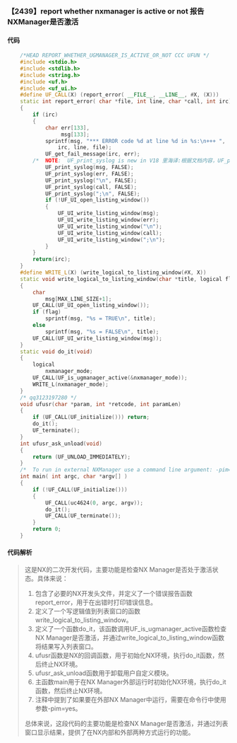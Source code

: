 ### 【2439】report whether nxmanager is active or not 报告NXManager是否激活

#### 代码

```cpp
    /*HEAD REPORT_WHETHER_UGMANAGER_IS_ACTIVE_OR_NOT CCC UFUN */  
    #include <stdio.h>  
    #include <stdlib.h>  
    #include <string.h>  
    #include <uf.h>  
    #include <uf_ui.h>  
    #define UF_CALL(X) (report_error( __FILE__, __LINE__, #X, (X)))  
    static int report_error( char *file, int line, char *call, int irc)  
    {  
        if (irc)  
        {  
            char err[133],  
                 msg[133];  
            sprintf(msg, "*** ERROR code %d at line %d in %s:\n+++ ",  
                irc, line, file);  
            UF_get_fail_message(irc, err);  
        /*  NOTE:  UF_print_syslog is new in V18 里海译:根据文档内容，UF_print_syslog是V18版本中新增的函数。 */  
            UF_print_syslog(msg, FALSE);  
            UF_print_syslog(err, FALSE);  
            UF_print_syslog("\n", FALSE);  
            UF_print_syslog(call, FALSE);  
            UF_print_syslog(";\n", FALSE);  
            if (!UF_UI_open_listing_window())  
            {  
                UF_UI_write_listing_window(msg);  
                UF_UI_write_listing_window(err);  
                UF_UI_write_listing_window("\n");  
                UF_UI_write_listing_window(call);  
                UF_UI_write_listing_window(";\n");  
            }  
        }  
        return(irc);  
    }  
    #define WRITE_L(X) (write_logical_to_listing_window(#X, X))  
    static void write_logical_to_listing_window(char *title, logical flag)  
    {  
        char  
            msg[MAX_LINE_SIZE+1];  
        UF_CALL(UF_UI_open_listing_window());  
        if (flag)  
            sprintf(msg, "%s = TRUE\n", title);  
        else  
            sprintf(msg, "%s = FALSE\n", title);  
        UF_CALL(UF_UI_write_listing_window(msg));  
    }  
    static void do_it(void)  
    {  
        logical  
            nxmanager_mode;  
        UF_CALL(UF_is_ugmanager_active(&nxmanager_mode));  
        WRITE_L(nxmanager_mode);  
    }  
    /* qq3123197280 */  
    void ufusr(char *param, int *retcode, int paramLen)  
    {  
        if (UF_CALL(UF_initialize())) return;  
        do_it();  
        UF_terminate();  
    }  
    int ufusr_ask_unload(void)  
    {  
        return (UF_UNLOAD_IMMEDIATELY);  
    }  
    /*  To run in external NXManager use a command line argument: -pim=yes 里海译:在命令行中使用参数 -pim=yes 来在外部 NXManager 中运行。 */  
    int main( int argc, char *argv[] )  
    {  
        if (!UF_CALL(UF_initialize()))  
        {  
            UF_CALL(uc4624(0, argc, argv));  
            do_it();  
            UF_CALL(UF_terminate());  
        }  
        return 0;  
    }

```

#### 代码解析

> 这是NX的二次开发代码，主要功能是检查NX Manager是否处于激活状态。具体来说：
>
> 1. 包含了必要的NX开发头文件，并定义了一个错误报告函数report_error，用于在出错时打印错误信息。
> 2. 定义了一个写逻辑值到列表窗口的函数write_logical_to_listing_window。
> 3. 定义了一个函数do_it，该函数调用UF_is_ugmanager_active函数检查NX Manager是否激活，并通过write_logical_to_listing_window函数将结果写入列表窗口。
> 4. ufusr函数是NX的回调函数，用于初始化NX环境，执行do_it函数，然后终止NX环境。
> 5. ufusr_ask_unload函数用于卸载用户自定义模块。
> 6. 主函数main用于在NX Manager外部运行时初始化NX环境，执行do_it函数，然后终止NX环境。
> 7. 注释中提到了如果要在外部NX Manager中运行，需要在命令行中使用参数-pim=yes。
>
> 总体来说，这段代码的主要功能是检查NX Manager是否激活，并通过列表窗口显示结果，提供了在NX内部和外部两种方式运行的功能。
>
